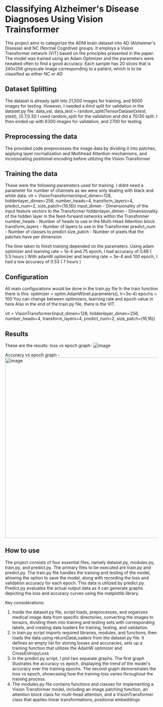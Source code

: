 # Classifying Alzheimer's Disease Diagnoses Using Vision Trainsformer

This project aims to categorize the ADNI brain dataset into AD (Alzheimer's Disease) and NC (Normal Cognitive) groups. It employs a Vision Transformer network (ViT) based on the principles presented in the paper. The model was trained using an Adam Optimizer and the parameters were tweaked often to find a good accuracy. Each sample has 20 slices that is  240x256 greyscale image corresponding to a patient, which is to be classified as either NC or AD

## Dataset Splitting

The dataset is already split into 21,500 images for training, and 9000 images for testing. However, I needed a third split for validation in the dataset.py file.
data_val, data_test = random_split(TensorDataset(xtest, ytest), [0.7,0.3])
I used random_split for the validation and did a 70/30 split.
I then ended up with 6300 images for validation, and 2700 for testing.

## Preprocessing the data
The provided code preprocesses the image data by dividing it into patches, applying layer normalization and Multihead Attention mechanisms, and incorporating positional encoding before utilizing the Vision Transformer

## Training the data
These were the following parameters used for training. I didnt need a parameter for number of channels as we were only dealing with black and white data.
vit = VisionTransformer(input_dimen=128,
                        hiddenlayer_dimen=256,
                        number_heads=4,
                        transform_layers=4,
                        predict_num=2,
                        size_patch=(16,16))
input_dimen - Dimensionality of the input feature vectors to the Transformer
hiddenlayer_dimen - Dimensionality of the hidden layer in the feed-forward networks within the Transformer
number_heads - Number of heads to use in the Multi-Head Attention block
transform_layers - Number of layers to use in the Transformer
predict_num - Number of classes to predict
size_patch - Number of pixels that the patches have per dimension

The time taken to finish training depended on the parameters.
Using adam optimizer and learning rate = 1e-4 and 75 epoch, I had accuracy of 0.68 ( 5.5 hours )
With adamW optimizer and learning rate = 3e-4 and 100 epoch, I had a low accuracy of 0.53 ( 7 hours )

## Configuration 
All main configurations would be done in the train.py file
In the train function there is this: 
 optimizer = optim.AdamW(net.parameters(), lr=3e-4)
    epochs = 100
You can change between optimizers, learning rate and epoch value in here
Also in the end of the train.py file, there is the VIT.

vit = VisionTransformer(input_dimen=128,
                        hiddenlayer_dimen=256,
                        number_heads=4,
                        transform_layers=4,
                        predict_num=2,
                        size_patch=(16,16))

## Results
These are the results:
loss vs epoch graph- ![image](https://github.com/HaadiQureshi/VIT-46878467/assets/141606798/64605a94-429c-4dc8-b5fd-8e4e10276942)


Accuracy vs epoch graph - <img width="596" alt="image" src="https://github.com/HaadiQureshi/VIT-46878467/assets/141606798/4e6fa71b-ec70-482b-bc81-2cf51e819b15">



## How to use
The project consists of four essential files, namely dataset.py, modules.py, train.py, and predict.py. The primary files to be executed are train.py and predict.py. The train.py file handles the training and testing of the model, allowing the option to save the model, along with recording the loss and validation accuracy for each epoch. This data is utilized by predict.py. Predict.py evaluates the actual output data as it can generate graphs depicting the loss and accuracy curves using the matplotlib library.



Key considerations: 
1. Inside the dataset.py file, script loads, preprocesses, and organizes medical image data from specific directories, converting the images to tensors, dividing them into training and testing sets with corresponding labels, and creating data loaders for training, testing, and validation.
2.  in train.py script imports required libraries, modules, and functions, then loads the data using returnDataLoaders from the dataset.py file. It defines an empty list for storing losses and accuracies, sets up a training function that utilizes the AdamW optimizer and CrossEntropyLoss
3. In the predict.py script, I plot two separate graphs. The first graph illustrates the accuracy vs epoch, displaying the trend of the model's accuracy over the training epochs. The second graph demonstrates the loss vs epoch, showcasing how the training loss varies throughout the training process.
4. The modules.py file contains functions and classes for implementing a Vision Transformer model, including an image patching function, an attention block class for multi-head attention, and a VisionTransformer class that applies linear transformations, positional embeddings

